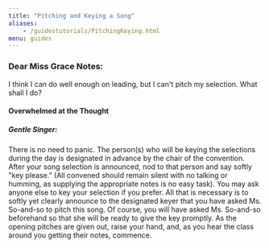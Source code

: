 ```yaml
---
title: "Pitching and Keying a Song"
aliases:
    - /guidestutorials/PitchingKeying.html
menu: guides
---
```


### Dear Miss Grace Notes:
 I think I can do well enough on leading, but I can't pitch my selection. What shall I do?
#### Overwhelmed at the Thought

##### Gentle Singer: 
There is no need to panic. The person(s) who will be keying the selections during the day is designated in advance by the chair of the convention. After your song selection is announced, nod to that person and say softly "key please." (All convened should remain silent with no talking or humming, as supplying the appropriate notes is no easy task).
   You may ask anyone else to key your selection if you prefer. All that is necessary is to softly yet clearly announce to the designated keyer that you have asked Ms. So-and-so to pitch this song. Of course, you will have asked Ms. So-and-so beforehand so that she will be ready to give the key promptly.
   As the opening pitches are given out, raise your hand, and, as you hear the class around you getting their notes, commence.